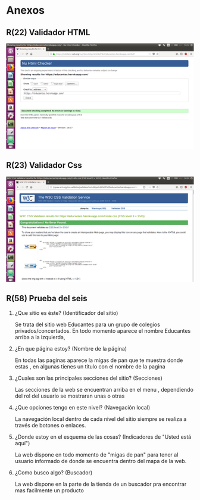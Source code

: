 # Anexos

## R(22) Validador HTML

![Image of Html](images/html.png)

## R(23) Validador Css

![Image of Css](images/css.png)

## R(58) Prueba del seis

1. ¿Que sitio es éste? (Identificador del sitio)

    Se trata del sitio web Educantes para un grupo de colegios privados/concertados.
    En todo momento aparece el nombre Educantes arriba a la izquierda,

2. ¿En que página estoy? (Nombre de la página)

    En todas las paginas aparece la migas de pan que te muestra donde estas , en algunas tienes un titulo con el nombre de la pagina

3. ¿Cuales son las principales secciones del sitio? (Secciones)

    Las secciones de la web se encuentran arriba en el menu , dependiendo del rol del usuario se mostraran unas o otras

4. ¿Que opciones tengo en este nivel? (Navegación local)

    La navegación local dentro de cada nivel del sitio siempre se realiza a través de botones o enlaces.

5. ¿Donde estoy en el esquema de las cosas? (Indicadores de "Usted está aquí")

    La web dispone en todo momento de "migas de pan" para tener al usuario informado de donde se encuentra dentro del mapa de la web.

6. ¿Como busco algo? (Buscador)

    La web dispone en la parte de la tienda de un buscador pra encontrar mas facilmente un producto


